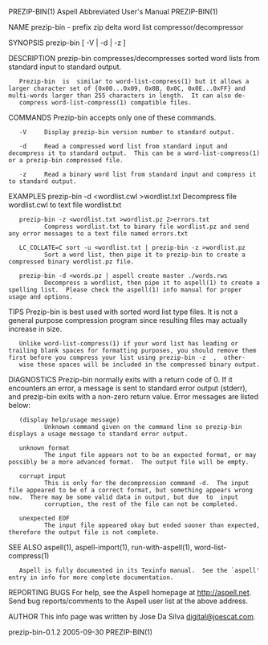 PREZIP-BIN(1)                                                                          Aspell Abbreviated User's Manual                                                                         PREZIP-BIN(1)

NAME
       prezip-bin - prefix zip delta word list compressor/decompressor

SYNOPSIS
       prezip-bin [ -V | -d | -z ]

DESCRIPTION
       prezip-bin compresses/decompresses sorted word lists from standard input to standard output.

       Prezip-bin  is  similar to word-list-compress(1) but it allows a larger character set of {0x00...0x09, 0x0B, 0x0C, 0x0E...0xFF} and multi-words larger than 255 characters in length.  It can also de‐
       compress word-list-compress(1) compatible files.

COMMANDS
       Prezip-bin accepts only one of these commands.

       -V     Display prezip-bin version number to standard output.

       -d     Read a compressed word list from standard input and decompress it to standard output.  This can be a word-list-compress(1) or a prezip-bin compressed file.

       -z     Read a binary word list from standard input and compress it to standard output.

EXAMPLES
       prezip-bin -d <wordlist.cwl >wordlist.txt
              Decompress file wordlist.cwl to text file wordlist.txt

       prezip-bin -z <wordlist.txt >wordlist.pz 2>errors.txt
              Compress wordlist.txt to binary file wordlist.pz and send any error messages to a text file named errors.txt

       LC_COLLATE=C sort -u <wordlist.txt | prezip-bin -z >wordlist.pz
              Sort a word list, then pipe it to prezip-bin to create a compressed binary wordlist.pz file.

       prezip-bin -d <words.pz | aspell create master ./words.rws
              Decompress a wordlist, then pipe it to aspell(1) to create a spelling list.  Please check the aspell(1) info manual for proper usage and options.

TIPS
       Prezip-bin is best used with sorted word list type files.  It is not a general purpose compression program since resulting files may actually increase in size.

       Unlike word-list-compress(1) if your word list has leading or trailing blank spaces for formatting purposes, you should remove them first before you compress your list using prezip-bin -z  ,  other‐
       wise those spaces will be included in the compressed binary output.

DIAGNOSTICS
       Prezip-bin normally exits with a return code of 0.  If it encounters an error, a message is sent to standard error output (stderr), and prezip-bin exits with a non-zero return value.  Error messages
       are listed below:

       (display help/usage message)
              Unknown command given on the command line so prezip-bin displays a usage message to standard error output.

       unknown format
              The input file appears not to be an expected format, or may possibly be a more advanced format.  The output file will be empty.

       corrupt input
              This is only for the decompression command -d.  The input file appeared to be of a correct format, but something appears wrong now.  There may be some valid data in output, but due  to  input
              corruption, the rest of the file can not be completed.

       unexpected EOF
              The input file appeared okay but ended sooner than expected, therefore the output file is not complete.

SEE ALSO
       aspell(1), aspell-import(1), run-with-aspell(1), word-list-compress(1)

       Aspell is fully documented in its Texinfo manual.  See the `aspell' entry in info for more complete documentation.

REPORTING BUGS
       For help, see the Aspell homepage at <http://aspell.net>.  Send bug reports/comments to the Aspell user list at the above address.

AUTHOR
       This info page was written by Jose Da Silva <digital@joescat.com>.

prezip-bin-0.1.2                                                                                  2005-09-30                                                                                    PREZIP-BIN(1)
